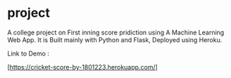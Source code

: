 # project
A college project on First inning score pridiction using A Machine Learning Web App.
It is Built mainly with Python and Flask, Deployed using Heroku.

Link to Demo :

[https://cricket-score-by-1801223.herokuapp.com/]
